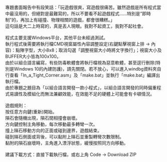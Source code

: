 專題書面報告中有段笑話：「玩遊戲很爽，寫遊戲很痛苦。雖然遊戲是所有程式當中最沒用的，但絕對是最難寫的，所以不要看不起遊戲程式……特別是”即時制”的，再加上有碰撞、物理相關的遊戲，都會很糟糕。」<br>
這句話是大二上時寫的，真是丟人現眼。我對不起資工，我對不起社會。<br>
<br>
程式主要支援Windows平台，其他平台未經過測試。<br>
執行程式後需要將執行檔CMD視窗屬性內容調整設定(右鍵點擊視窗上排 → 內容)：點陣字型，大小8x8；取消勾選「調整視窗大小時將文字換行」；視窗大小及BUFFER大小皆為100x100。<br>
由於以組合語言編寫，有些防毒軟體會將執行檔視為惡意軟體，甚至逕行刪除(特別是Windows 10的內建防護)，請先關閉。若不放心，可以進入windbg資料夾自行查看「In_a_Tight_Corner.asm」及「make.bat」並執行「make.bat」編譯出執行檔。<br>
由於專題之題目為「以組合語言開發一款小程式」，以組合語言開發的同時偏重程式易讀性及模組化而無法兼顧效能，在效能不足的硬體上可能會有卡頓情況。<br>
<br>
遊戲規則：<br>
按任意方向鍵(重新)開始。<br>
隕石會隨機出現，隕石間相撞會崩壞。<br>
方向鍵控制主角移動，每次移動最多轉彎一次。<br>
撞上隕石移動方向的正面或碰到邊界，遊戲結束。<br>
碰到隕石側面或背後，可以黏附上隕石並重製轉彎次數限制。<br>
黏附的隕石崩壞時，主角進入漂浮狀態，緩慢按照同方向移動。<br>
<br>
建議下載方式：直接下載執行檔，或右上角 Code → Download ZIP
